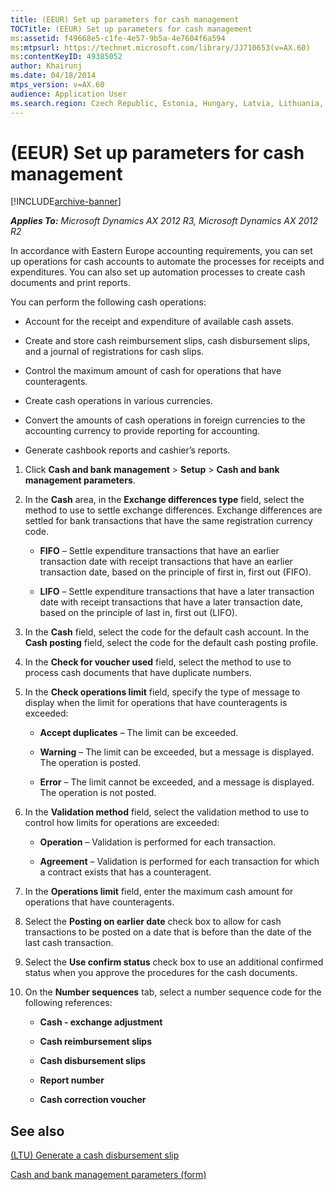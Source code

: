 ```yaml
---
title: (EEUR) Set up parameters for cash management
TOCTitle: (EEUR) Set up parameters for cash management
ms:assetid: f49668e5-c1fe-4e57-9b5a-4e7604f6a594
ms:mtpsurl: https://technet.microsoft.com/library/JJ710653(v=AX.60)
ms:contentKeyID: 49385052
author: Khairunj
ms.date: 04/18/2014
mtps_version: v=AX.60
audience: Application User
ms.search.region: Czech Republic, Estonia, Hungary, Latvia, Lithuania, Poland, Russia
---
```


# (EEUR) Set up parameters for cash management 


[!INCLUDE[archive-banner](includes/archive-banner.md)]


_**Applies To:** Microsoft Dynamics AX 2012 R3, Microsoft Dynamics AX 2012 R2_

In accordance with Eastern Europe accounting requirements, you can set up operations for cash accounts to automate the processes for receipts and expenditures. You can also set up automation processes to create cash documents and print reports.

You can perform the following cash operations:

  - Account for the receipt and expenditure of available cash assets.

  - Create and store cash reimbursement slips, cash disbursement slips, and a journal of registrations for cash slips.

  - Control the maximum amount of cash for operations that have counteragents.

  - Create cash operations in various currencies.

  - Convert the amounts of cash operations in foreign currencies to the accounting currency to provide reporting for accounting.

  - Generate cashbook reports and cashier’s reports.

<!-- end list -->

1.  Click **Cash and bank management** \> **Setup** \> **Cash and bank management parameters**.

2.  In the **Cash** area, in the **Exchange differences type** field, select the method to use to settle exchange differences. Exchange differences are settled for bank transactions that have the same registration currency code.
    
      - **FIFO** – Settle expenditure transactions that have an earlier transaction date with receipt transactions that have an earlier transaction date, based on the principle of first in, first out (FIFO).
    
      - **LIFO** – Settle expenditure transactions that have a later transaction date with receipt transactions that have a later transaction date, based on the principle of last in, first out (LIFO).

3.  In the **Cash** field, select the code for the default cash account. In the **Cash posting** field, select the code for the default cash posting profile.

4.  In the **Check for voucher used** field, select the method to use to process cash documents that have duplicate numbers.

5.  In the **Check operations limit** field, specify the type of message to display when the limit for operations that have counteragents is exceeded:
    
      - **Accept duplicates** – The limit can be exceeded.
    
      - **Warning** – The limit can be exceeded, but a message is displayed. The operation is posted.
    
      - **Error** – The limit cannot be exceeded, and a message is displayed. The operation is not posted.

6.  In the **Validation method** field, select the validation method to use to control how limits for operations are exceeded:
    
      - **Operation** – Validation is performed for each transaction.
    
      - **Agreement** – Validation is performed for each transaction for which a contract exists that has a counteragent.

7.  In the **Operations limit** field, enter the maximum cash amount for operations that have counteragents.

8.  Select the **Posting on earlier date** check box to allow for cash transactions to be posted on a date that is before than the date of the last cash transaction.

9.  Select the **Use confirm status** check box to use an additional confirmed status when you approve the procedures for the cash documents.

10. On the **Number sequences** tab, select a number sequence code for the following references:
    
      - **Cash - exchange adjustment**
    
      - **Cash reimbursement slips**
    
      - **Cash disbursement slips**
    
      - **Report number**
    
      - **Cash correction voucher**

## See also

[(LTU) Generate a cash disbursement slip](ltu-generate-a-cash-disbursement-slip.md)

[Cash and bank management parameters (form)](https://technet.microsoft.com/library/aa591289\(v=ax.60\))

  


